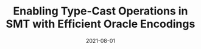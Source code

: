 ---
layout: publications
date: 2021-08-01
title: "Enabling Type-Cast Operations in SMT with Efficient Oracle Encodings"
venue: Planned for submission at <a href="http://i-cav.org/2024/">CAV '24</a>
authors: Shaurya Gomber, Kevin Cheang, Dejan Jovanovic, Andrew Reynolds, Amit Goel
slides: 
poster: 
tldr: Developed efficient oracles and <a href="https://arxiv.org/pdf/2107.13477.pdf">SMTO</a> encodings to encode type-casting semantics in SMT.
link: 
code: 
---